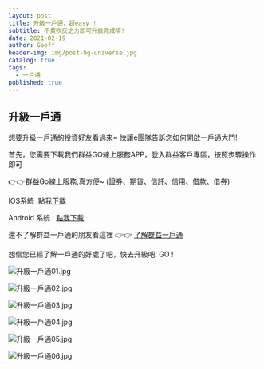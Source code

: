 ```yaml
---
layout: post
title: 升級一戶通，超easy !
subtitle: 不費吹灰之力即可升級完成唷!
date: 2021-02-19
author: Geoff
header-img: img/post-bg-universe.jpg
catalog: true
tags:
  - 一戶通
published: true
---
```



## 升級一戶通

想要升級一戶通的投資好友看過來~ 快讓e團隊告訴您如何開啟一戶通大門!

首先，您需要下載我們群益GO線上服務APP，登入群益客戶專區，按照步驟操作即可

👉👉群益Go線上服務,真方便~ (證券、期貨、信託、信用、借款、借券) 

IOS系統 :[點我下載](https://apps.apple.com/tw/app/qun-yigo-xian-shang-kai-hu/id1069752783)

Android 系統 : [點我下載](https://play.google.com/store/apps/details?id=com.capital.capitalmobiwizard)

還不了解群益一戶通的朋友看這裡 👉👉  [了解群益一戶通](https://www.capital.com.tw/event/group/20190328/default.asp)

想信您已經了解一戶通的好處了吧，快去升級吧!  GO !

![升級一戶通01.jpg]({{site.baseurl}}/media/升級一戶通01.jpg)

![升級一戶通02.jpg]({{site.baseurl}}/media/升級一戶通02.jpg)

![升級一戶通03.jpg]({{site.baseurl}}/media/升級一戶通03.jpg)

![升級一戶通04.jpg]({{site.baseurl}}/media/升級一戶通04.jpg)

![升級一戶通05.jpg]({{site.baseurl}}/media/升級一戶通05.jpg)

![升級一戶通06.jpg]({{site.baseurl}}/media/升級一戶通06.jpg)

